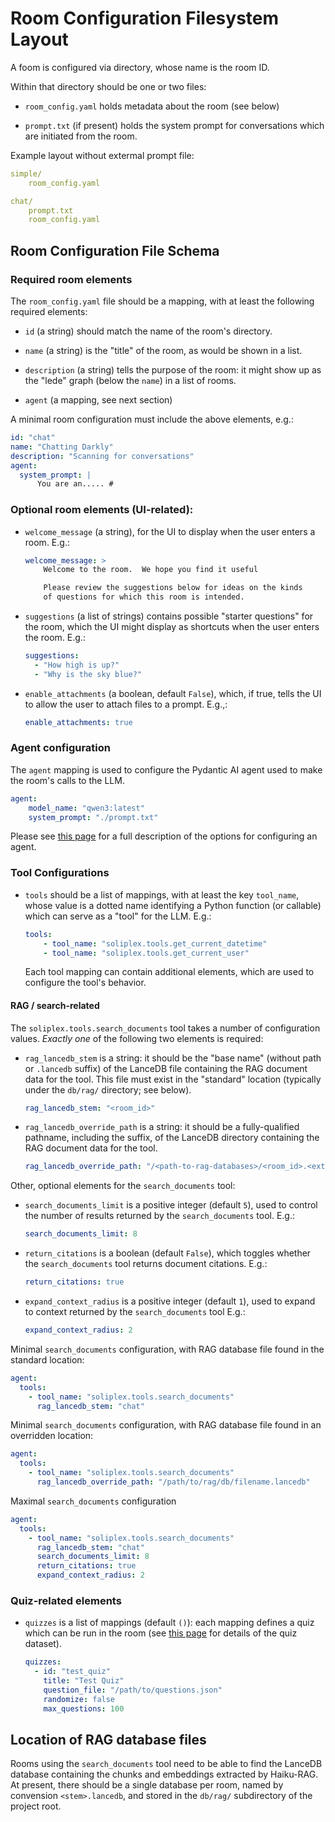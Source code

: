# Room Configuration Filesystem Layout

A foom is configured via directory, whose name is the room ID.

Within that directory should be one or two files:

- `room_config.yaml` holds metadata about the room (see below)

- `prompt.txt` (if present) holds the system prompt for conversations
  which are initiated from the room.


Example layout without extermal prompt file:
```yaml
simple/
    room_config.yaml

```

```yaml
chat/
    prompt.txt
    room_config.yaml
```

## Room Configuration File Schema

### Required room elements

The `room_config.yaml`  file should be a mapping, with at least
the following required elements:

- `id` (a string) should match the name of the room's directory.

- `name` (a string) is the "title" of the room, as would be shown in a list.

- `description` (a string) tells the purpose of the room:  it might show up
  as the "lede" graph (below the `name`) in a list of rooms.

- `agent` (a mapping, see next section)

A minimal room configuration must include the above elements, e.g.:

  ```yaml
  id: "chat"
  name: "Chatting Darkly"
  description: "Scanning for conversations"
  agent:
    system_prompt: |
        You are an..... #
  ```

### Optional room elements (UI-related):

- `welcome_message` (a string), for the UI to display when the user
  enters a room.  E.g.:

  ```yaml
  welcome_message: >
      Welcome to the room.  We hope you find it useful

      Please review the suggestions below for ideas on the kinds
      of questions for which this room is intended.
  ```

- `suggestions` (a list of strings) contains possible "starter questions"
  for the room, which the UI might display as shortcuts when the user
  enters the room.  E.g.:

  ```yaml
  suggestions:
    - "How high is up?"
    - "Why is the sky blue?"
  ```

- `enable_attachments` (a boolean, default `False`), which, if true, 
  tells the UI to allow the user to attach files to a prompt. E.g.,:

  ```yaml
  enable_attachments: true
  ```


### Agent configuration

The `agent` mapping is used to configure the Pydantic AI agent used to
make the room's calls to the LLM.

```yaml
agent:
    model_name: "qwen3:latest"
    system_prompt: "./prompt.txt"
```

Please see [this page](agents.md) for a full description of the options
for configuring an agent.

### Tool Configurations

- `tools` should be a list of mappings, with at least the key
  `tool_name`, whose value is a dotted name identifying a Python function
   (or callable) which can serve as a "tool" for the LLM.  E.g.:

   ```yaml
   tools:
       - tool_name: "soliplex.tools.get_current_datetime"
       - tool_name: "soliplex.tools.get_current_user"
   ```
  Each tool mapping can contain additional elements, which are used to 
  configure the tool's behavior.

#### RAG / search-related

The `soliplex.tools.search_documents` tool takes a number of configuration
values.  *Exactly one* of the following two elements is required:

- `rag_lancedb_stem` is a string:  it should be the "base name" (without
  path or `.lancedb` suffix) of the LanceDB file containing the RAG document
  data for the tool. This file must exist in the "standard" location
  (typically under the `db/rag/` directory;  see below).

  ```yaml
  rag_lancedb_stem: "<room_id>"
  ```

- `rag_lancedb_override_path` is a string:  it should be a fully-qualified
  pathname, including the suffix, of the LanceDB directory containing the RAG
  document data for the tool. 

  ```yaml
  rag_lancedb_override_path: "/<path-to-rag-databases>/<room_id>.<extension>"
  ```

Other, optional elements for the `search_documents` tool:

- `search_documents_limit` is a positive integer (default `5`), used to
  control the number of results returned by the `search_documents` tool. E.g.:

  ```yaml
  search_documents_limit: 8
  ```

- `return_citations` is a boolean (default `False`), which toggles whether
   the `search_documents` tool returns document citations.  E.g.:

  ```yaml
  return_citations: true
  ```

- `expand_context_radius` is a positive integer (default `1`), used to
  expand to context returned by the `search_documents` tool E.g.:

  ```yaml
  expand_context_radius: 2
  ```

Minimal `search_documents` configuration, with RAG database file found
in the standard location:

```yaml
agent:
  tools:
    - tool_name: "soliplex.tools.search_documents"
      rag_lancedb_stem: "chat"
```

Minimal `search_documents` configuration, with RAG database file found
in an overridden location:

```yaml
agent:
  tools:
    - tool_name: "soliplex.tools.search_documents"
      rag_lancedb_override_path: "/path/to/rag/db/filename.lancedb"
```

Maximal `search_documents` configuration

```yaml
agent:
  tools:
    - tool_name: "soliplex.tools.search_documents"
      rag_lancedb_stem: "chat"
      search_documents_limit: 8
      return_citations: true
      expand_context_radius: 2
```

### Quiz-related elements

- `quizzes` is a list of mappings (default `()`):  each mapping defines a
  quiz which can be run in the room (see [this page](quizzes.md) for
  details of the quiz dataset).

  ```yaml
  quizzes:
    - id: "test_quiz"
      title: "Test Quiz"
      question_file: "/path/to/questions.json"
      randomize: false
      max_questions: 100
  ```

## Location of RAG database files

Rooms using the ``search_documents`` tool need to be able to find the
LanceDB database containing the chunks and embeddings extracted by
Haiku-RAG.  At present, there should be a single database per room,
named by convension `<stem>.lancedb`, and stored in the `db/rag/`
subdirectory of the project root.

